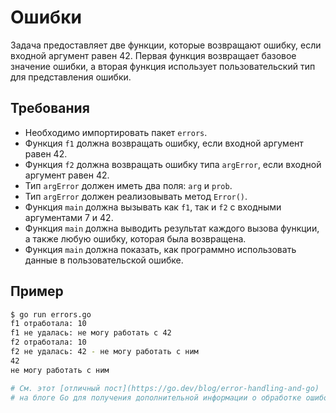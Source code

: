 # Ошибки

Задача предоставляет две функции, которые возвращают ошибку, если входной аргумент равен 42. Первая функция возвращает базовое значение ошибки, а вторая функция использует пользовательский тип для представления ошибки.

## Требования

- Необходимо импортировать пакет `errors`.
- Функция `f1` должна возвращать ошибку, если входной аргумент равен 42.
- Функция `f2` должна возвращать ошибку типа `argError`, если входной аргумент равен 42.
- Тип `argError` должен иметь два поля: `arg` и `prob`.
- Тип `argError` должен реализовывать метод `Error()`.
- Функция `main` должна вызывать как `f1`, так и `f2` с входными аргументами 7 и 42.
- Функция `main` должна выводить результат каждого вызова функции, а также любую ошибку, которая была возвращена.
- Функция `main` должна показать, как программно использовать данные в пользовательской ошибке.

## Пример

```sh
$ go run errors.go
f1 отработала: 10
f1 не удалась: не могу работать с 42
f2 отработала: 10
f2 не удалась: 42 - не могу работать с ним
42
не могу работать с ним

# См. этот [отличный пост](https://go.dev/blog/error-handling-and-go)
# на блоге Go для получения дополнительной информации о обработке ошибок.
```
